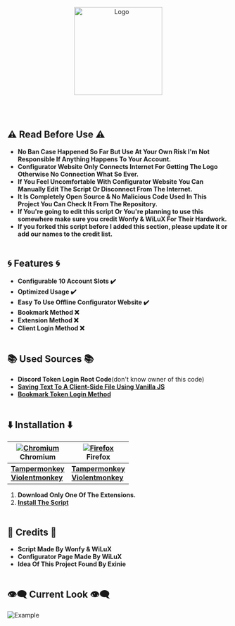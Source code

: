 <p align="center">
  <a><img src="https://raw.githubusercontent.com/WiLuX-Source/Discord-Token-Login/master/Resources/NewLogo.png" height="200em" alt="Logo"></a></p>

<br></br>
## ⚠️ Read Before Use ⚠️
- **No Ban Case Happened So Far But Use At Your Own Risk I'm Not Responsible If Anything Happens To Your Account.**
- **Configurator Website Only Connects Internet For Getting The Logo Otherwise No Connection What So Ever.**
- **If You Feel Uncomfortable With Configurator Website You Can Manually Edit The Script Or Disconnect From The Internet.**
- **It Is Completely Open Source & No Malicious Code Used In This Project You Can Check It From The Repository.**
- **If You're going to edit this script Or You're planning to use this somewhere make sure you credit Wonfy & WiLuX For Their Hardwork.**
- **If you forked this script before I added this section, please update it or add our names to the credit list.**
<br></br>
## 🌀 Features 🌀
- **Configurable 10 Account Slots ✔️**
- **Optimized Usage ✔️**
- **Easy To Use Offline Configurator Website ✔️**
- **Bookmark Method ❌**
- **Extension Method ❌**
- **Client Login Method ❌**
<br></br>
## 📚 Used Sources 📚
- **Discord Token Login Root Code**(don't know owner of this code)
- **[Saving Text To A Client-Side File Using Vanilla JS](https://robkendal.co.uk/blog/2020-04-17-saving-text-to-client-side-file-using-vanilla-js)**
- **[Bookmark Token Login Method](https://github.com/Kappador/Token-Bookmark-Login)**
<br></br>
## ⬇️ Installation ⬇️
| [<img src="https://raw.githubusercontent.com/alrra/browser-logos/main/src/chromium/chromium_64x64.png" alt="Chromium"/>](http://godban.github.io/browsers-support-badges/)<br>Chromium|[<img src="https://raw.githubusercontent.com/alrra/browser-logos/master/src/firefox/firefox_64x64.png" alt="Firefox"/>](http://godban.github.io/browsers-support-badges/)<br>Firefox|
| --------- | --------- |
|**[Tampermonkey](https://chrome.google.com/webstore/detail/tampermonkey/dhdgffkkebhmkfjojejmpbldmpobfkfo)**<br>**[Violentmonkey](https://chrome.google.com/webstore/detail/violentmonkey/jinjaccalgkegednnccohejagnlnfdag)**|**[Tampermonkey](https://addons.mozilla.org/firefox/addon/tampermonkey/)**<br>**[Violentmonkey](https://addons.mozilla.org/firefox/addon/violentmonkey/)**|

1. **Download Only One Of The Extensions.**
1. **[Install The Script](https://github.com/CoSeR-Source/DC-Token-Login/releases)**
<br></br>
## 📄 Credits 📄
- **Script Made By Wonfy & WiLuX**
- **Configurator Page Made By WiLuX**
- **Idea Of This Project Found By Exinie**
<br></br>
## 👁️‍🗨️ Current Look 👁️‍🗨️
<img src="https://raw.githubusercontent.com/WiLuX-Source/Discord-Token-Login/master/Resources/Currentlook.png" alt="Example">
